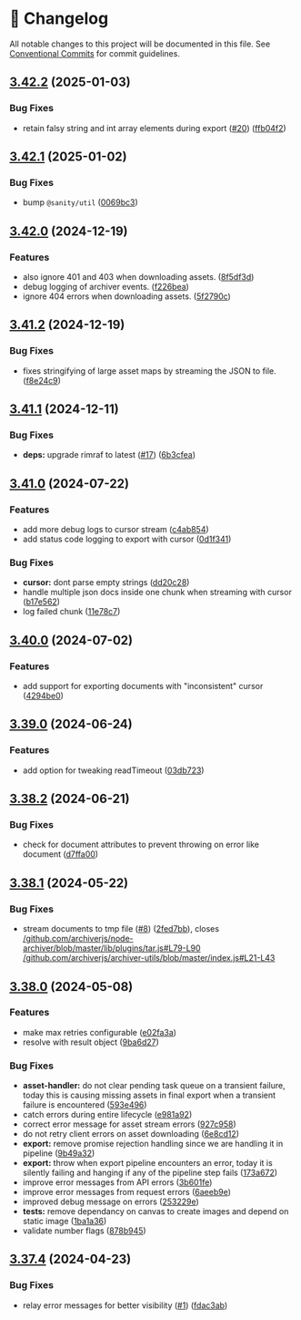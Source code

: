 <!-- markdownlint-disable --><!-- textlint-disable -->

# 📓 Changelog

All notable changes to this project will be documented in this file. See
[Conventional Commits](https://conventionalcommits.org) for commit guidelines.

## [3.42.2](https://github.com/sanity-io/export/compare/v3.42.1...v3.42.2) (2025-01-03)

### Bug Fixes

- retain falsy string and int array elements during export ([#20](https://github.com/sanity-io/export/issues/20)) ([ffb04f2](https://github.com/sanity-io/export/commit/ffb04f244c65abdcc2b8f40d2d7a22ee5151c0a0))

## [3.42.1](https://github.com/sanity-io/export/compare/v3.42.0...v3.42.1) (2025-01-02)

### Bug Fixes

- bump `@sanity/util` ([0069bc3](https://github.com/sanity-io/export/commit/0069bc30b04bb7fc47f44fed36a3f0b52c179d03))

## [3.42.0](https://github.com/sanity-io/export/compare/v3.41.2...v3.42.0) (2024-12-19)

### Features

- also ignore 401 and 403 when downloading assets. ([8f5df3d](https://github.com/sanity-io/export/commit/8f5df3d6684121b0389e078a92385e5287c43456))
- debug logging of archiver events. ([f226bea](https://github.com/sanity-io/export/commit/f226bea73da9661b56a1a3db40ba14d2daee10c5))
- ignore 404 errors when downloading assets. ([5f2790c](https://github.com/sanity-io/export/commit/5f2790c9c80b23150ff55044fd8b9d030e0f144c))

## [3.41.2](https://github.com/sanity-io/export/compare/v3.41.1...v3.41.2) (2024-12-19)

### Bug Fixes

- fixes stringifying of large asset maps by streaming the JSON to file. ([f8e24c9](https://github.com/sanity-io/export/commit/f8e24c92811abc9dfcc1c40c6a2e3f5a5e3e3122))

## [3.41.1](https://github.com/sanity-io/export/compare/v3.41.0...v3.41.1) (2024-12-11)

### Bug Fixes

- **deps:** upgrade rimraf to latest ([#17](https://github.com/sanity-io/export/issues/17)) ([6b3cfea](https://github.com/sanity-io/export/commit/6b3cfea6c77f334eb212f4f5e5d03c697b07061b))

## [3.41.0](https://github.com/sanity-io/export/compare/v3.40.0...v3.41.0) (2024-07-22)

### Features

- add more debug logs to cursor stream ([c4ab854](https://github.com/sanity-io/export/commit/c4ab8549cb24380833729d4d241d4b1ef274fb76))
- add status code logging to export with cursor ([0d1f341](https://github.com/sanity-io/export/commit/0d1f341fbf0dceed58b2f5bfc2a4e7f377cff07f))

### Bug Fixes

- **cursor:** dont parse empty strings ([dd20c28](https://github.com/sanity-io/export/commit/dd20c288b779d94d1a83af6e8c71fb079a18c5df))
- handle multiple json docs inside one chunk when streaming with cursor ([b17e562](https://github.com/sanity-io/export/commit/b17e562462fcaef564503c64af54d26976a8d056))
- log failed chunk ([11e78c7](https://github.com/sanity-io/export/commit/11e78c77586ec3bb0fbdf19a9e256071b0803449))

## [3.40.0](https://github.com/sanity-io/export/compare/v3.39.0...v3.40.0) (2024-07-02)

### Features

- add support for exporting documents with "inconsistent" cursor ([4294be0](https://github.com/sanity-io/export/commit/4294be063b00b037186d47f18898dbe7cba1cd78))

## [3.39.0](https://github.com/sanity-io/export/compare/v3.38.2...v3.39.0) (2024-06-24)

### Features

- add option for tweaking readTimeout ([03db723](https://github.com/sanity-io/export/commit/03db72362914298834780c083412dfdd5f9ea484))

## [3.38.2](https://github.com/sanity-io/export/compare/v3.38.1...v3.38.2) (2024-06-21)

### Bug Fixes

- check for document attributes to prevent throwing on error like document ([d7ffa00](https://github.com/sanity-io/export/commit/d7ffa0014319d6edb01f5d2e63dde3ec634c0999))

## [3.38.1](https://github.com/sanity-io/export/compare/v3.38.0...v3.38.1) (2024-05-22)

### Bug Fixes

- stream documents to tmp file ([#8](https://github.com/sanity-io/export/issues/8)) ([2fed7bb](https://github.com/sanity-io/export/commit/2fed7bbe9973deadc49a741822c11ebf81079d38)), closes [/github.com/archiverjs/node-archiver/blob/master/lib/plugins/tar.js#L79-L90](https://github.com/sanity-io//github.com/archiverjs/node-archiver/blob/master/lib/plugins/tar.js/issues/L79-L90) [/github.com/archiverjs/archiver-utils/blob/master/index.js#L21-L43](https://github.com/sanity-io//github.com/archiverjs/archiver-utils/blob/master/index.js/issues/L21-L43)

## [3.38.0](https://github.com/sanity-io/export/compare/v3.37.4...v3.38.0) (2024-05-08)

### Features

- make max retries configurable ([e02fa3a](https://github.com/sanity-io/export/commit/e02fa3ad459647d467a2cd1663a03f15b2248952))
- resolve with result object ([9ba6d27](https://github.com/sanity-io/export/commit/9ba6d27b95f0575ec9cdb79d20fa4cd5eac5ef68))

### Bug Fixes

- **asset-handler:** do not clear pending task queue on a transient failure, today this is causing missing assets in final export when a transient failure is encountered ([593e496](https://github.com/sanity-io/export/commit/593e49638404b096660e1f8f4476cd1302c8dd95))
- catch errors during entire lifecycle ([e981a92](https://github.com/sanity-io/export/commit/e981a927fbe6914e02157e2612bb864ed572121b))
- correct error message for asset stream errors ([927c958](https://github.com/sanity-io/export/commit/927c958444a7aef2166a15c4b75b024b39626844))
- do not retry client errors on asset downloading ([6e8cd12](https://github.com/sanity-io/export/commit/6e8cd12f00cfc8f255a5dc75d38cc4876ce40eed))
- **export:** remove promise rejection handling since we are handling it in pipeline ([9b49a32](https://github.com/sanity-io/export/commit/9b49a32f4e4a32e62434ba9a31dc2a7019fe839f))
- **export:** throw when export pipeline encounters an error, today it is silently failing and hanging if any of the pipeline step fails ([173a672](https://github.com/sanity-io/export/commit/173a67282fc496e5ad77a1cf2beec1e3ea48ae20))
- improve error messages from API errors ([3b601fe](https://github.com/sanity-io/export/commit/3b601fed718f6ad74474fa1533c98919a2b32713))
- improve error messages from request errors ([6aeeb9e](https://github.com/sanity-io/export/commit/6aeeb9e5d0556213d0387e5d8ffd289e56af247b))
- improved debug message on errors ([253229e](https://github.com/sanity-io/export/commit/253229eb131513e981324057744d855aed57f690))
- **tests:** remove dependancy on canvas to create images and depend on static image ([1ba1a36](https://github.com/sanity-io/export/commit/1ba1a3613c2aa40b2f41d1ff0e7c82847bd33adf))
- validate number flags ([878b945](https://github.com/sanity-io/export/commit/878b9453fb87da776f7b9c4e92bd5e0766d7c765))

## [3.37.4](https://github.com/sanity-io/export/compare/v3.37.3...v3.37.4) (2024-04-23)

### Bug Fixes

- relay error messages for better visibility ([#1](https://github.com/sanity-io/export/issues/1)) ([fdac3ab](https://github.com/sanity-io/export/commit/fdac3ab53d75c21fdbf54582d4616b50bf68955a))
